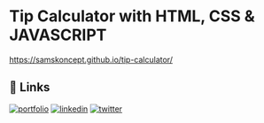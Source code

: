 
#  Tip Calculator with HTML, CSS & JAVASCRIPT
https://samskoncept.github.io/tip-calculator/




## 🔗 Links
[![portfolio](https://img.shields.io/badge/my_portfolio-000?style=for-the-badge&logo=ko-fi&logoColor=white)](https://dailyictsolutions.com/portfolio//)
[![linkedin](https://img.shields.io/badge/linkedin-0A66C2?style=for-the-badge&logo=linkedin&logoColor=white)](https://www.linkedin.com/in/samuelfrancis90/)
[![twitter](https://img.shields.io/badge/twitter-1DA1F2?style=for-the-badge&logo=twitter&logoColor=white)](https://twitter.com/chummy_official)

